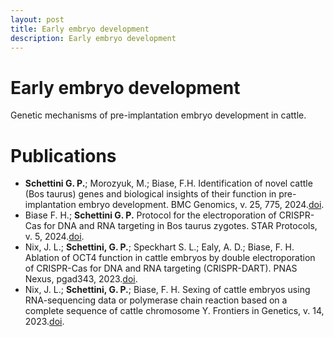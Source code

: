 ```yaml
---
layout: post
title: Early embryo development
description: Early embryo development
---
```


# Early embryo development
Genetic mechanisms of pre-implantation embryo development in cattle.


# Publications


* **Schettini G. P.**; Morozyuk, M.; Biase, F.H. Identification of novel cattle (Bos taurus) genes and biological insights of their function in pre-implantation embryo development. BMC Genomics, v. 25, 775, 2024.[doi](https://doi.org/10.1186/s12864-024-10685-5).
* Biase F. H.; **Schettini G. P.** Protocol for the electroporation of CRISPR-Cas for DNA and RNA targeting in Bos taurus zygotes. STAR Protocols, v. 5, 2024.[doi](https://doi.org/10.1016/j.xpro.2024.102940).
* Nix, J. L.; **Schettini, G. P.**; Speckhart S. L.; Ealy, A. D.; Biase, F. H. Ablation of OCT4 function in cattle embryos by double electroporation of CRISPR-Cas for DNA and RNA targeting (CRISPR-DART). PNAS Nexus, pgad343, 2023.[doi](https://doi.org/10.1093/pnasnexus/pgad343).
* Nix, J. L.; **Schettini, G. P.**; Biase, F. H. Sexing of cattle embryos using RNA-sequencing data or polymerase chain reaction based on a complete sequence of cattle chromosome Y. Frontiers in Genetics, v. 14, 2023.[doi](https://doi.org/10.3389/fgene.2023.1038291).